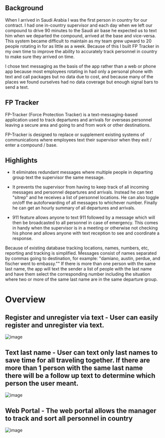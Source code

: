 
## Background

When I arrived in Saudi Arabia I was the first person in country for our contract. I had one in-country supervisor and each day when we left our compound to drive 90 minutes to the Saudi air base he expected us to text him when we departed the compound, arrived at the base and vice-versa. This system became difficult to maintain as my team grew upward to 20 people rotating in for as little as a week. Because of this I built FP Tracker in my own time to improve the ability to accurately track personnel in country to make sure they arrived on time. 

I chose text messaging as the basis of the app rather than a web or phone app because most employees rotating in had only a personal phone with text and call packages but no data due to cost, and because many of the places we found ourselves had no data coverage but enough signal bars to send a text. 

## FP Tracker

FP-Tracker (Force Protection Tracker) is a text-messaging-based application used to track departures and arrivals for overseas personnel leaving a secure area and going to and from work or other destinations. 

FP-Tracker is designed to replace or supplement existing systems of communications where employees text their supervisor when they exit / enter a compound / base.

## Highlights

- It eliminates redundant messages where multiple people in departing group text the supervisor the same message.

- It prevents the supervisor from having to keep track of all incoming messages and personnel departures and arrivals. Instead he can text "sitrep" and he receives a list of personnel locations. He can also toggle on/off the autoforwarding of all messages to whichever number. Finally he can get an hourly summary of all departures and arrivals.

- 911 feature allows anyone to text 911 followed by a message which will then be broadcasted to all personnel in case of emergency. This comes in handy when the supervisor is in a meeting or otherwise not checking his phone and allows anyone with text reception to see and coordinate a response.

Because of existing database tracking locations, names, numbers, etc, reporting and tracking is simplified. Messages consist of names separated by commas going to destination, for example: "damiano, austin, perdue, and fischer went to embassy."" If there is more than one person with the same last name, the app will text the sender a list of people with the last name and have them select the corresponding number including the situation where two or more of the same last name are in the same departure group.

# Overview 

## Register and unregister via text - User can easily register and unregister via text.

![image](https://github.com/NickDamiano/fp-tracker/assets/6709757/7bdaac9b-1992-4d14-9659-5492a13b348d)



## Text last name - User can text only last names to save time for all traveling together. If there are more than 1 person with the same last name there will be a follow up text to determine which person the user meant.
![image](https://github.com/NickDamiano/fp-tracker/assets/6709757/26e89d34-af36-4ba5-b08a-025d05b5829b)



## Web Portal - The web portal allows the manager to track and sort all personnel in country
![image](https://github.com/NickDamiano/fp-tracker/assets/6709757/5e98b905-145d-447d-b014-5f7bb8b47b6a)
